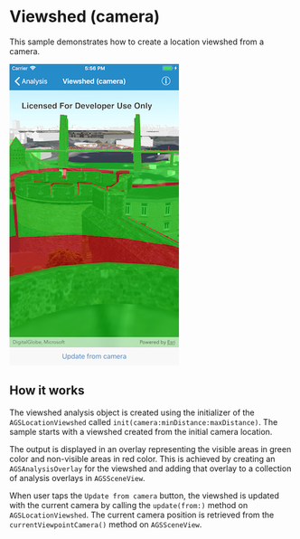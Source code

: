 # Viewshed (camera)

This sample demonstrates how to create a location viewshed from a
camera.

![](image1.png)

## How it works

The viewshed analysis object is created using the initializer of the
`AGSLocationViewshed` called `init(camera:minDistance:maxDistance)`. The
sample starts with a viewshed created from the initial camera location.

The output is displayed in an overlay representing the visible areas in
green color and non-visible areas in red color. This is achieved by
creating an `AGSAnalysisOverlay` for the viewshed and adding that
overlay to a collection of analysis overlays in `AGSSceneView`.

When user taps the `Update from camera` button, the viewshed is updated
with the current camera by calling the `update(from:)` method on
`AGSLocationViewshed`. The current camera position is retrieved from the
`currentViewpointCamera()` method on `AGSSceneView`.
